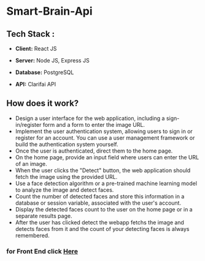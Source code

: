 # Smart-Brain-Api


## Tech Stack :

* **Client:** React JS

* **Server:** Node JS, Express JS

* **Database:** PostgreSQL

* **API:** Clarifai API

## How does it work?

* Design a user interface for the web application, including a sign-in/register form and a form to enter the image URL.
* Implement the user authentication system, allowing users to sign in or register for an account. You can use a user management framework or build the authentication system yourself.
* Once the user is authenticated, direct them to the home page.
* On the home page, provide an input field where users can enter the URL of an image.
* When the user clicks the "Detect" button, the web application should fetch the image using the provided URL.
* Use a face detection algorithm or a pre-trained machine learning model to analyze the image and detect faces.
* Count the number of detected faces and store this information in a database or session variable, associated with the user's account.
* Display the detected faces count to the user on the home page or in a separate results page.
* After the user has clicked detect the webapp fetchs the image and detects faces from it and the count of your detecting faces is always remembered.

### for Front End click [Here](https://github.com/blackhacker09/Smart-brain)
